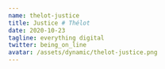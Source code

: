 ```yaml
---
name: thelot-justice
title: Justice # Thélot
date: 2020-10-23
tagline: everything digital
twitter: being_on_line
avatar: /assets/dynamic/thelot-justice.png
---
```

